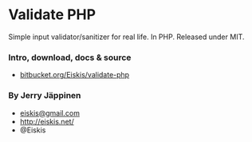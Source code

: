 
# Validate PHP

Simple input validator/sanitizer for real life. In PHP. Released under MIT.

### Intro, download, docs & source

- [bitbucket.org/Eiskis/validate-php](http://bitbucket.org/Eiskis/validate-php/)

### By Jerry Jäppinen

- eiskis@gmail.com
- http://eiskis.net/
- @Eiskis

